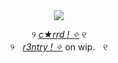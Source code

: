 <div align="center">
<image src="https://github.com/user-attachments/assets/e1a8961b-728e-4c52-91f9-ae6dfd15bfa8">
</p>

୨‎‎‎‎‎‎‎‎‎‎‎‎‎‎‎‎ ‎‎‎‎‎‎‎‎‎‎‎‎‎‎[_c★rrd ! ✧_](https://tw1sted.carrd.co) ୧‎‎‎‎‎‎‎‎‎‎‎‎‎‎‎‎   
୨ㅤ[_r3ntry ! ✧_](https://rentry.co/self1sh) on wip.ㅤ୧‎‎‎‎‎‎‎‎‎‎‎‎‎‎‎‎   
